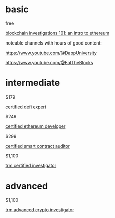 # basic

free

[blockchain investigations 101: an intro to ethereum](https://youtu.be/mBW7djo_fg8)

noteable channels with hours of good content:

https://www.youtube.com/@DappUniversity

https://www.youtube.com/@EatTheBlocks

# intermediate

$179

[certified defi expert](https://www.blockchain-council.org/certifications/certified-defi-expert-course)

$249

[certified ethereum developer](https://www.blockchain-council.org/certifications/certified-ethereum-developer)

$299

[certified smart contract auditor](https://www.blockchain-council.org/certifications/certified-smart-contract-auditor)

$1,100

[trm certified investigator](https://www.trmlabs.com/certified-investigator#demo-request)

# advanced

$1,100

[trm advanced crypto investigator](https://www.trmlabs.com/advanced-crypto-investigator)
